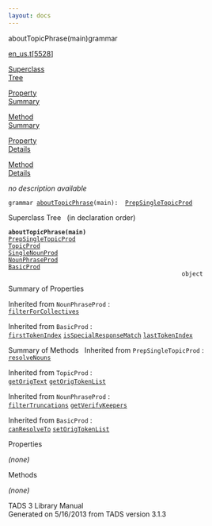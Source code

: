```yaml
---
layout: docs
---
```

<span class="title">aboutTopicPhrase(main)</span><span class="type">grammar</span>

[en_us.t](../file/en_us.t.html)\[[5528](../source/en_us.t.html#5528)\]

[Superclass  
Tree](#_SuperClassTree_)

[Property  
Summary](#_PropSummary_)

[Method  
Summary](#_MethodSummary_)

[Property  
Details](#_Properties_)

[Method  
Details](#_Methods_)



*no description available*

`grammar `<span class="gramalt">[`aboutTopicPhrase`](../object/aboutTopicPhrase.html)`(main)`</span>` :   `[`PrepSingleTopicProd`](../object/PrepSingleTopicProd.html)



<span id="_SuperClassTree_"></span>



<span class="hdln">Superclass Tree</span>   (in declaration order)



**`aboutTopicPhrase(main)`**  
[`PrepSingleTopicProd`](../object/PrepSingleTopicProd.html)  
[`TopicProd`](../object/TopicProd.html)  
[`SingleNounProd`](../object/SingleNounProd.html)  
[`NounPhraseProd`](../object/NounPhraseProd.html)  
[`BasicProd`](../object/BasicProd.html)  
`                                                 object`  
<span id="_PropSummary_"></span>



<span class="hdln">Summary of Properties</span>  




Inherited from `NounPhraseProd` :  
[`filterForCollectives`](../object/NounPhraseProd.html#filterForCollectives)

Inherited from `BasicProd` :  
[`firstTokenIndex`](../object/BasicProd.html#firstTokenIndex) [`isSpecialResponseMatch`](../object/BasicProd.html#isSpecialResponseMatch) [`lastTokenIndex`](../object/BasicProd.html#lastTokenIndex)

<span id="_MethodSummary_"></span>



<span class="hdln">Summary of Methods</span>  
Inherited from `PrepSingleTopicProd` :  
[`resolveNouns`](../object/PrepSingleTopicProd.html#resolveNouns)

Inherited from `TopicProd` :  
[`getOrigText`](../object/TopicProd.html#getOrigText) [`getOrigTokenList`](../object/TopicProd.html#getOrigTokenList)



Inherited from `NounPhraseProd` :  
[`filterTruncations`](../object/NounPhraseProd.html#filterTruncations) [`getVerifyKeepers`](../object/NounPhraseProd.html#getVerifyKeepers)

Inherited from `BasicProd` :  
[`canResolveTo`](../object/BasicProd.html#canResolveTo) [`setOrigTokenList`](../object/BasicProd.html#setOrigTokenList)

<span id="_Properties_"></span>



<span class="hdln">Properties</span>  



*(none)* <span id="_Methods_"></span>



<span class="hdln">Methods</span>  



*(none)*



TADS 3 Library Manual  
Generated on 5/16/2013 from TADS version 3.1.3



